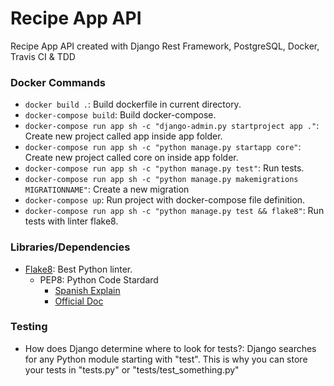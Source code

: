 # Recipe App API

Recipe App API created with Django Rest Framework, PostgreSQL, Docker, Travis CI &amp; TDD

### Docker Commands

- `docker build .`: Build dockerfile in current directory.
- `docker-compose build`: Build docker-compose.
- `docker-compose run app sh -c "django-admin.py startproject app ."`: Create new project called app inside app folder.
- `docker-compose run app sh -c "python manage.py startapp core"`: Create new project called core on inside app folder.
- `docker-compose run app sh -c "python manage.py test"`: Run tests.
- `docker-compose run app sh -c "python manage.py makemigrations MIGRATIONNAME"`: Create a new migration
- `docker-compose up`: Run project with docker-compose file definition.
- `docker-compose run app sh -c "python manage.py test && flake8"`: Run tests with linter flake8.

### Libraries/Dependencies

- [Flake8](https://pypi.org/project/flake8/): Best Python linter.
  - PEP8: Python Code Stardard
    - [Spanish Explain](https://bioinf.comav.upv.es/courses/linux/python/estilo.html#:~:text=La%20comunidad%20de%20usuarios%20de,completo%20se%20denomina%20PEP%208.)
    - [Official Doc](https://www.python.org/dev/peps/pep-0008/)

### Testing

- How does Django determine where to look for tests?:
  Django searches for any Python module starting with "test". This is why you can store your tests in "tests.py" or "tests/test_something.py"
